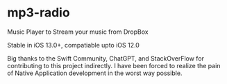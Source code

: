 # mp3-radio
Music Player to Stream your music from DropBox

Stable in iOS 13.0+,
compatiable upto iOS 12.0

Big thanks to the Swift Community, ChatGPT, and StackOverFlow for contributing to this project indirectly.
I have been forced to realize the pain of Native Application development in the worst way possible.
